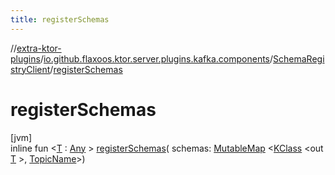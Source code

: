 ```yaml
---
title: registerSchemas
---
```


//[extra-ktor-plugins](../../../index.md)/[io.github.flaxoos.ktor.server.plugins.kafka.components](../index.md)/[SchemaRegistryClient](index.md)/[registerSchemas](register-schemas.md)

# registerSchemas

[jvm]\
inline fun &lt;[T](register-schemas.md) : [Any](https://kotlinlang.org/api/latest/jvm/stdlib/kotlin/-any/index.md)
&gt; [registerSchemas](register-schemas.md)(
schemas: [MutableMap](https://kotlinlang.org/api/latest/jvm/stdlib/kotlin.collections/-mutable-map/index.md)
&lt;[KClass](https://kotlinlang.org/api/latest/jvm/stdlib/kotlin.reflect/-k-class/index.md)
&lt;out [T](register-schemas.md)
&gt;, [TopicName](../../io.github.flaxoos.ktor.server.plugins.kafka/-topic-name/index.md)&gt;)




